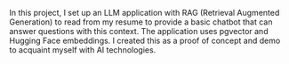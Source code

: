In this project, I set up an LLM application with RAG (Retrieval Augmented Generation) to read from my resume to provide a basic chatbot that can answer questions with this context. The application uses pgvector and Hugging Face embeddings. I created this as a proof of concept and demo to acquaint myself with AI technologies.
